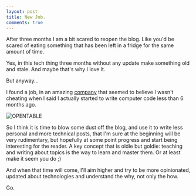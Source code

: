 ```yaml
---
layout: post
title: New Job.
comments: true
---
```


After three months I am a bit scared to reopen the blog. Like you'd be scared of eating something that has been left in a fridge for the same amount of time.

Yes, in this tech thing three months without any update make something old and stale. And maybe that's why I love it.

But anyway...

I found a job, in an amazing [company](http://www.opentable.co.uk) that seemed to believe I wasn't cheating when I said I actually started to write computer code less than 6 months ago.

![OPENTABLE](http://federicomaffei.github.io/public/images/ot.jpg)

So I think it is time to blow some dust off the blog, and use it to write less personal and more technical posts, that I'm sure at the beginning will be very rudimentary, but hopefully at some point progress and start being interesting for the reader.
A key concept that is oldie but goldie: teaching and writing about topics is the way to learn and master them. Or at least make it seem you do ;)

And when that time will come, I'll aim higher and try to be more opinionated, updated about technologies and understand the why, not only the how.

Go.